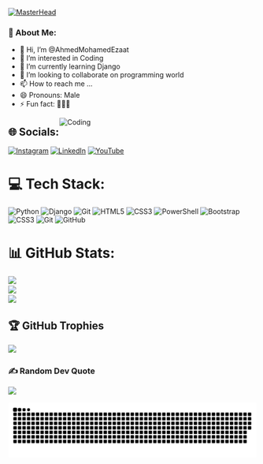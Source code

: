 [![MasterHead](https://1.bp.blogspot.com/-7A4WynwLsMw/XbBpCXG8fHI/AAAAAAAAMt4/uOa1bpLskYgrwGbllhSu2SDj_Mig8SXJQCLcBGAsYHQ/s1600/2000_600px.gif)](https://ww38.rishavchanda.io/)

### 💫 About Me:
- 👋 Hi, I’m @AhmedMohamedEzaat
- 👀 I’m interested in Coding
- 🌱 I’m currently learning Django
- 💞️ I’m looking to collaborate on programming world
- 📫 How to reach me ...
- 😄 Pronouns: Male
- ⚡ Fun fact: 🌵🐱‍💻




<img align="right" alt="Coding" width="400" src="https://cdn.dribbble.com/users/1162077/screenshots/3848914/programmer.gif">

## 🌐 Socials:
[![Instagram](https://img.shields.io/badge/Instagram-%23E4405F.svg?logo=Instagram&logoColor=white)](https://instagram.com/https://www.Instagram.com/ahmed_m.ezaat ) [![LinkedIn](https://img.shields.io/badge/LinkedIn-%230077B5.svg?logo=linkedin&logoColor=white)](https://linkedin.com/in/https://www.linkedin.com/in/ahmed-mohamed-346b1a320/) [![YouTube](https://img.shields.io/badge/YouTube-%23FF0000.svg?logo=YouTube&logoColor=white)](https://www.youtube.com/@-nano) 


# 💻 Tech Stack:
![Python](https://img.shields.io/badge/python-3670A0?style=for-the-badge&logo=python&logoColor=ffdd54) ![Django](https://img.shields.io/badge/django-%23092E20.svg?style=for-the-badge&logo=django&logoColor=white) ![Git](https://img.shields.io/badge/git-%23F05033.svg?style=for-the-badge&logo=git&logoColor=white) ![HTML5](https://img.shields.io/badge/html5-%23E34F26.svg?style=for-the-badge&logo=html5&logoColor=white) ![CSS3](https://img.shields.io/badge/css3-%231572B6.svg?style=for-the-badge&logo=css3&logoColor=white) ![PowerShell](https://img.shields.io/badge/PowerShell-%235391FE.svg?style=for-the-badge&logo=powershell&logoColor=white) ![Bootstrap](https://img.shields.io/badge/bootstrap-%238511FA.svg?style=for-the-badge&logo=bootstrap&logoColor=white) ![CSS3](https://img.shields.io/badge/css3-%231572B6.svg?style=for-the-badge&logo=css3&logoColor=white) ![Git](https://img.shields.io/badge/git-%23F05033.svg?style=for-the-badge&logo=git&logoColor=white) ![GitHub](https://img.shields.io/badge/github-%23121011.svg?style=for-the-badge&logo=github&logoColor=white)


# 📊 GitHub Stats:
![](https://github-readme-stats.vercel.app/api?username=AhmedMohamedEzaat&theme=radical&hide_border=true&include_all_commits=true&count_private=true)<br/>
![](https://github-readme-streak-stats.herokuapp.com/?user=AhmedMohamedEzaat&theme=radical&hide_border=true)<br/>
![](https://github-readme-stats.vercel.app/api/top-langs/?username=AhmedMohamedEzaat&theme=radical&hide_border=true&include_all_commits=true&count_private=true&layout=compact)


## 🏆 GitHub Trophies
![](https://github-profile-trophy.vercel.app/?username=AhmedMohamedEzaat&theme=radical&no-frame=true&no-bg=false&margin-w=4)


  
### ✍️ Random Dev Quote
![](https://quotes-github-readme.vercel.app/api?type=horizontal&theme=radical)


 
 <img src="https://raw.githubusercontent.com/pythondeveloper6/pythondeveloper6/output/snake.svg" alt="Snake animation" />

<br/>



<!-- Proudly created with GPRM ( https://gprm.itsvg.in ) -->
<!---
AhmedMohamedEzaat/AhmedMohamedEzaat is a ✨ special ✨ repository because its `README.md` (this file) appears on your GitHub profile.
You can click the Preview link to take a look at your changes.
--->
